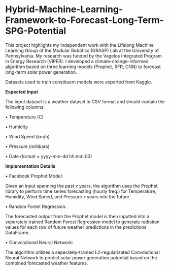# Hybrid-Machine-Learning-Framework-to-Forecast-Long-Term-SPG-Potential
This project highlights my independent work with the Lifelong Machine Learning Group of the Modular Robotics (GRASP) Lab at the University of Pennsylvania.
My research was funded by the Vagelos Integrated Program in Energy Research (VIPER).
I developed a climate-change-informed algorithm based on three learning models (Prophet, RFR, CNN) to forecast long-term solar power generation.

Datasets used to train constituent models were exported from Kaggle.

**Expected Input**

The input dataset is a weather dataset in CSV format and should contain the following columns:

  • Temperature (C)

  • Humidity

  • Wind Speed (km/h)

  • Pressure (millibars)

  • Date (format = yyyy-mm-dd hh:mm:00)


**Implementation Details**

• Facebook Prophet Model:

Given an input spanning the past _x_ years, the algorithm uses the Prophet library to perform time series forecasting (hourly freq.) for Temperature, Humidity, Wind Speed, and Pressure _x_ years into the future.

• Random Forest Regression:

The forecasted output from the Prophet model is then inputted into a seperately trained Random Forest Regression model to generate radiation values for each row of future weather predictions in the predictions DataFrame.

• Convolutional Neural Network:

The algorithm utilizes a seperately-trained L2-regularizated Convolutional Neural Network to predict solar power generation potential based on the combined forecasted weather features.
